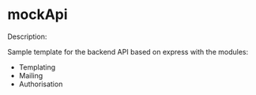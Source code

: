 # mockApi

Description:

Sample template for the backend API based on express with the modules:

- Templating
- Mailing
- Authorisation

